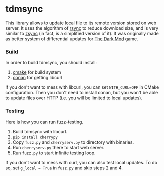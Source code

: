 # tdmsync

This library allows to update local file to its remote version stored on web server.
It uses the algorithm of [rsync][1] to reduce download size, and is very similar to [zsync][2] (in fact, is a simplified version of it).
It was originally made as better system of differential updates for [The Dark Mod][3] game.

### Build

In order to build tdmsync, you should install:

1. [cmake][4] for build system
2. [conan][5] for getting libcurl

If you don't want to mess with libcurl, you can set `WITH_CURL=OFF` in CMake configuration.
Then you don't need to install conan, but you won't be able to update files over HTTP (i.e. you will be limited to local updates).

### Testing

Here is how you can run fuzz-testing.

1. Build tdmsync with libcurl.
2. `pip install cherrypy`
3. Copy `fuzz.py` and `cherryserv.py` to directory with binaries.
4. Run `cherryserv.py` there to start web server.
5. Run `fuzz.py` to start infinite testing loop.

If you don't want to mess with curl, you can also test local updates.
To do so, set `g_local = True` in `fuzz.py` and skip steps 2 and 4.

[1]:https://en.wikipedia.org/wiki/Rsync
[2]:http://zsync.moria.org.uk/
[3]:http://www.thedarkmod.com/
[4]:https://cmake.org/
[5]:https://conan.io/
